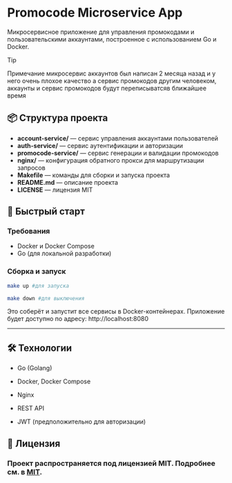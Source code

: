# Promocode Microservice App

Микросервисное приложение для управления промокодами и пользовательскими аккаунтами, построенное с использованием Go и Docker.



>[!TIP]
> Примечание микросервис аккаунтов был написан 2 месяца назад и у него очень плохое качество а сервис промокодов другим человеком, аккаунты и сервис промокодов будут переписыватсяв ближайшее время

## 📦 Структура проекта

- **account-service/** — сервис управления аккаунтами пользователей  
- **auth-service/** — сервис аутентификации и авторизации  
- **promocode-service/** — сервис генерации и валидации промокодов  
- **nginx/** — конфигурация обратного прокси для маршрутизации запросов  
- **Makefile** — команды для сборки и запуска проекта  
- **README.md** — описание проекта  
- **LICENSE** — лицензия MIT  

## 🚀 Быстрый старт

### Требования

- Docker и Docker Compose
- Go (для локальной разработки)

### Сборка и запуск

```bash
make up #для запуска

make down #для выключения

```

Это соберёт и запустит все сервисы в Docker-контейнерах.
Приложение будет доступно по адресу: http://localhost:8080


----

## 🛠 Технологии
- Go (Golang)

- Docker, Docker Compose

- Nginx

- REST API

- JWT (предположительно для авторизации)



## 📄 Лицензия

### Проект распространяется под лицензией MIT. Подробнее см. в [MIT](https://github.com/SussyaPusya/Promocode-Microservice-App/blob/main/LICENSE).